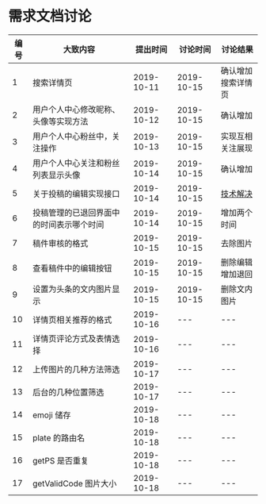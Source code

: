 # 需求文档讨论

| 编号 | 大致内容                                 | 提出时间   | 讨论时间   | 讨论结果                                                                                |
| ---- | ---------------------------------------- | ---------- | ---------- | --------------------------------------------------------------------------------------- |
| 1    | 搜索详情页                               | 2019-10-11 | 2019-10-15 | 确认增加搜索详情页                                                                      |
| 2    | 用户个人中心修改昵称、头像等实现方法     | 2019-10-12 | 2019-10-15 | 确认增加                                                                                |
| 3    | 用户个人中心粉丝中，关注操作             | 2019-10-13 | 2019-10-15 | 实现互相关注展现                                                                        |
| 4    | 用户个人中心关注和粉丝列表显示头像       | 2019-10-14 | 2019-10-15 | 确认增加                                                                                |
| 5    | 关于投稿的编辑实现接口                   | 2019-10-14 | 2019-10-15 | [技术解决](https://github.com/hinesboy/mavonEditor/blob/master/doc/cn/upload-images.md) |
| 6    | 投稿管理的已退回界面中的时间表示哪个时间 | 2019-10-14 | 2019-10-15 | 增加两个时间                                                                            |
| 7    | 稿件审核的格式                           | 2019-10-15 | 2019-10-15 | 去除图片                                                                                |
| 8    | 查看稿件中的编辑按钮                     | 2019-10-15 | 2019-10-15 | 删除编辑增加退回                                                                        |
| 9    | 设置为头条的文内图片显示                 | 2019-10-15 | 2019-10-15 | 删除文内图片                                                                            |
| 10   | 详情页相关推荐的格式                     | 2019-10-16 | ---        | ---                                                                                     |
| 11   | 详情页评论方式及表情选择                 | 2019-10-16 | ---        | ---                                                                                     |
| 12   | 上传图片的几种方法筛选                   | 2019-10-17 | ---        | ---                                                                                     |
| 13   | 后台的几种位置筛选                       | 2019-10-17 | ---        | ---                                                                                     |
| 14   | emoji 储存                               | 2019-10-18 | ---        | ---                                                                                     |
| 15   | plate 的路由名                           | 2019-10-18 | ---        | ---                                                                                     |
| 16   | getPS 是否重复                           | 2019-10-18 | ---        | ---                                                                                     |
| 17   | getValidCode 图片大小                    | 2019-10-18 | ---        | ---                                                                                     |
